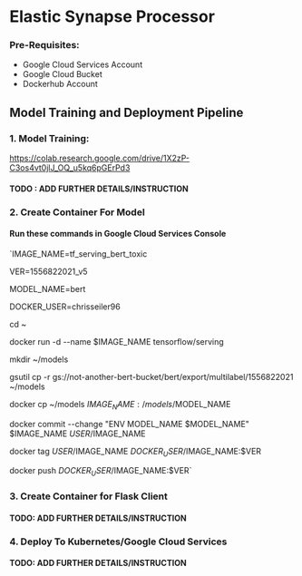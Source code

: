 # Elastic Synapse Processor
  ### Pre-Requisites:
  * Google Cloud Services Account
  * Google Cloud Bucket
  * Dockerhub Account
  



## Model Training and Deployment Pipeline

### 1. Model Training: 
  https://colab.research.google.com/drive/1X2zP-C3os4vt0jlJ_OQ_u5kq6pGErPd3
  #### TODO : ADD FURTHER DETAILS/INSTRUCTION
  
### 2. Create Container For Model
  #### Run these commands in Google Cloud Services Console

`IMAGE_NAME=tf_serving_bert_toxic

VER=1556822021_v5

MODEL_NAME=bert

DOCKER_USER=chrisseiler96

cd ~

docker run -d --name $IMAGE_NAME tensorflow/serving

mkdir ~/models

gsutil cp -r  gs://not-another-bert-bucket/bert/export/multilabel/1556822021 ~/models

docker cp ~/models $IMAGE_NAME:/models/$MODEL_NAME

docker commit --change "ENV MODEL_NAME $MODEL_NAME" $IMAGE_NAME $USER/$IMAGE_NAME

docker tag $USER/$IMAGE_NAME $DOCKER_USER/$IMAGE_NAME:$VER

docker push $DOCKER_USER/$IMAGE_NAME:$VER`
  
  
### 3. Create Container for Flask Client
  #### TODO: ADD FURTHER DETAILS/INSTRUCTION
  
  
### 4. Deploy To Kubernetes/Google Cloud Services
  #### TODO: ADD FURTHER DETAILS/INSTRUCTION
  





